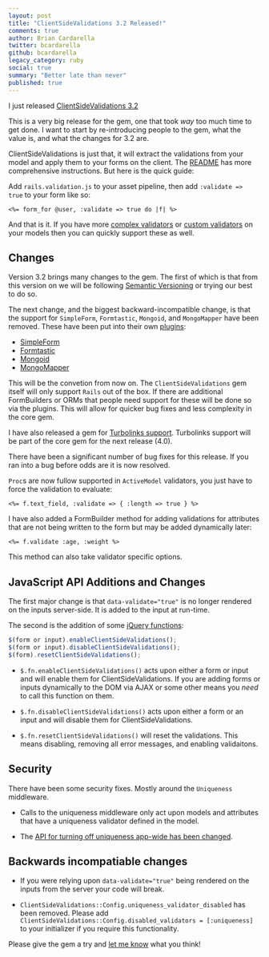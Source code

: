 ```yaml
---
layout: post
title: "ClientSideValidations 3.2 Released!"
comments: true
author: Brian Cardarella
twitter: bcardarella
github: bcardarella
legacy_category: ruby
social: true
summary: "Better late than never"
published: true
---
```


I just released [ClientSideValidations 3.2](https://github.com/bcardarella/client_side_validations)

This is a very big release for the gem, one that took *way* too much
time to get done. I want to start by re-introducing people to the gem,
what the value is, and what the changes for 3.2 are.

ClientSideValidations is just that, it will extract the validations from
your model and apply them to your forms on the client. The
[README](https://github.com/bcardarella/client_side_validations/blob/master/README.md)
has more comprehensive instructions. But here is the quick guide:

Add `rails.validation.js` to your asset pipeline, then add `:validate =>
true` to your form like so:

```erb
<%= form_for @user, :validate => true do |f| %>
```

And that is it. If you have more [complex validators](https://github.com/bcardarella/client_side_validations/blob/master/README.md#conditional-validators) or 
[custom validators](https://github.com/bcardarella/client_side_validations/blob/master/README.md#custom-validators)
on your models then you can quickly support these as well.

## Changes ##

Version 3.2 brings many changes to the gem. The first of which is that
from this version on we will be following [Semantic Versioning](http://semver.org) or trying our best to do so.

The next change, and the biggest backward-incompatible change, is that
the support for `SimpleForm`, `Formtastic`, `Mongoid`, and `MongoMapper`
have been removed. These have been put into their own
[plugins](https://github.com/bcardarella/client_side_validations/wiki/Plugins):

* [SimpleForm](https://github.com/dockyard/client_side_validations-simple_form)
* [Formtastic](https://github.com/dockyard/client_side_validations-formtastic)
* [Mongoid](https://github.com/dockyard/client_side_validations-mongoid)
* [MongoMapper](https://github.com/dockyard/client_side_validations-mongo_mapper)

This will be the convetion from now on. The `ClientSideValidations` gem
itself will only support `Rails` out of the box. If there are additional
FormBuilders or ORMs that people need support for these will be done so
via the plugins. This will allow for quicker bug fixes and less
complexity in the core gem.

I have also released a gem for [Turbolinks support](https://github.com/dockyard/client_side_validations-turbolinks).
Turbolinks support will be part of the core gem for the next release
(4.0).

There have been a significant number of bug fixes for this release. If
you ran into a bug before odds are it is now resolved.

`Proc`s are now fullow supported in `ActiveModel` validators, you just
have to force the validation to evaluate:

```erb
<%= f.text_field, :validate => { :length => true } %>
```

I have also added a FormBuilder method for adding validations for
attributes that are not being written to the form but may be added
dynamically later:

```erb
<%= f.validate :age, :weight %>
```

This method can also take validator specific options.

## JavaScript API Additions and Changes ##

The first major change is that `data-validate="true"` is no longer
rendered on the inputs server-side. It is added to the input at
run-time.

The second is the addition of some [jQuery functions](https://github.com/bcardarella/client_side_validations/blob/master/README.md#enabling-disabling-and-resetting-on-the-client):

```javascript
$(form or input).enableClientSideValidations();
$(form or input).disableClientSideValidations();
$(form).resetClientSideValidations();
```

* `$.fn.enableClientSideValidations()` acts upon either a form or input
  and will enable them for ClientSideValidations. If you are adding
forms or inputs dynamically to the DOM via AJAX or some other means you
*need* to call this function on them.

* `$.fn.disableClientSideValidations()` acts upon either a form or an
  input and will disable them for ClientSideValidations.

* `$.fn.resetClientSideValidations()` will reset the validations. This
  means disabling, removing all error messages, and enabling
validaitons.

## Security ##

There have been some security fixes. Mostly around the `Uniqueness`
middleware.

* Calls to the uniqueness middleware only act upon models and
attributes that have a uniqueness validator defined in the model.

* The [API for turning off uniqueness app-wide has been changed](https://github.com/bcardarella/client_side_validations/blob/master/README.md#security).

## Backwards incompatiable changes ##

* If you were relying upon `data-validate="true"` being rendered on the
  inputs from the server your code will break.

* `ClientSideValidations::Config.uniqueness_validator_disabled` has been
  removed. Please add `ClientSideValidations::Config.disabled_validators
= [:uniqueness]` to your initializer if you require this functionality.

Please give the gem a try and [let me know](http://twitter.com/bcardarella) what you think!
